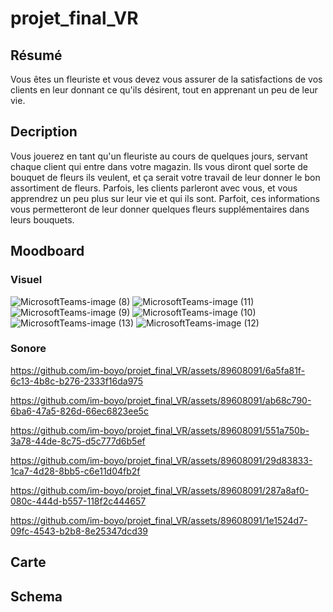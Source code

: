 # projet_final_VR

## Résumé
Vous êtes un fleuriste et vous devez vous assurer de la satisfactions de vos clients en leur donnant ce qu'ils désirent, tout en apprenant un peu de leur vie.

## Decription
Vous jouerez en tant qu'un fleuriste au cours de quelques jours, servant chaque client qui entre dans votre magazin. Ils vous diront quel sorte de bouquet de fleurs ils veulent, et ça serait votre travail de leur donner le bon assortiment de fleurs. Parfois, les clients parleront avec vous, et vous apprendrez un peu plus sur leur vie et qui ils sont. Parfoit, ces informations vous permetteront de leur donner quelques fleurs supplémentaires dans leurs bouquets.

## Moodboard
### Visuel
![MicrosoftTeams-image (8)](https://github.com/im-boyo/projet_final_VR/assets/89608091/2b8fc687-2063-42c6-9724-140b85f73eb6)
![MicrosoftTeams-image (11)](https://github.com/im-boyo/projet_final_VR/assets/89608091/47ebd74a-8a28-4ce6-a2b9-2f99927613d7)
![MicrosoftTeams-image (9)](https://github.com/im-boyo/projet_final_VR/assets/89608091/de37beb7-98ee-4748-ab09-fed2b6e8109c)
![MicrosoftTeams-image (10)](https://github.com/im-boyo/projet_final_VR/assets/89608091/529c5af7-bce2-41ab-823f-42e7ea54d291)
![MicrosoftTeams-image (13)](https://github.com/im-boyo/projet_final_VR/assets/89608091/a32e82af-4249-43ea-a0ab-b78abcbce570)
![MicrosoftTeams-image (12)](https://github.com/im-boyo/projet_final_VR/assets/89608091/be1c92a7-fe46-4393-8f96-421c8626cdc3)

### Sonore


https://github.com/im-boyo/projet_final_VR/assets/89608091/6a5fa81f-6c13-4b8c-b276-2333f16da975



https://github.com/im-boyo/projet_final_VR/assets/89608091/ab68c790-6ba6-47a5-826d-66ec6823ee5c



https://github.com/im-boyo/projet_final_VR/assets/89608091/551a750b-3a78-44de-8c75-d5c777d6b5ef



https://github.com/im-boyo/projet_final_VR/assets/89608091/29d83833-1ca7-4d28-8bb5-c6e11d04fb2f



https://github.com/im-boyo/projet_final_VR/assets/89608091/287a8af0-080c-444d-b557-118f2c444657



https://github.com/im-boyo/projet_final_VR/assets/89608091/1e1524d7-09fc-4543-b2b8-8e25347dcd39



## Carte

## Schema
